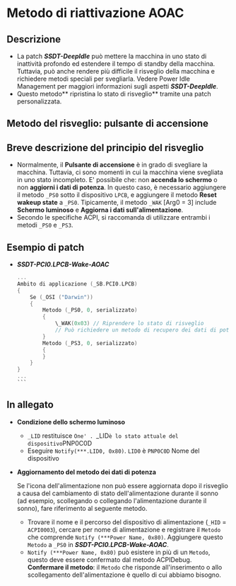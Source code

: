 # Metodo di riattivazione AOAC

## Descrizione

- La patch ***SSDT-DeepIdle*** può mettere la macchina in uno stato di inattività profondo ed estendere il tempo di standby della macchina. Tuttavia, può anche rendere più difficile il risveglio della macchina e richiedere metodi speciali per svegliarla. Vedere Power Idle Management per maggiori informazioni sugli aspetti ***SSDT-DeepIdle***.
- Questo metodo** ripristina lo stato di risveglio** tramite una patch personalizzata.

## Metodo del risveglio: pulsante di accensione

## Breve descrizione del principio del risveglio

- Normalmente, il **Pulsante di accensione** è in grado di svegliare la macchina. Tuttavia, ci sono momenti in cui la macchina viene svegliata in uno stato incompleto. E' possibile che: non **accenda lo schermo** o non **aggiorni i dati di potenza**. In questo caso, è necessario aggiungere il metodo `_PS0` sotto il dispositivo `LPCB`, e aggiungere il metodo **Reset wakeup state** a `_PS0`. Tipicamente, il metodo `_WAK` [Arg0 = 3] include **Schermo luminoso** e **Aggiorna i dati sull'alimentazione**.
- Secondo le specifiche ACPI, si raccomanda di utilizzare entrambi i metodi `_PS0` e `_PS3`.

## Esempio di patch

- ***SSDT-PCI0.LPCB-Wake-AOAC*** 

  ````Swift
  ...
  Ambito di applicazione (_SB.PCI0.LPCB)
  {
      Se (_OSI ("Darwin"))
      {
          Metodo (_PS0, 0, serializzato)
          {
              \_WAK(0x03) // Riprendere lo stato di risveglio
              // Può richiedere un metodo di recupero dei dati di potenza personalizzato
          }
          Metodo (_PS3, 0, serializzato)
          {
          }
      }
  }
  ...
  ```
  

## In allegato

- **Condizione dello schermo luminoso** 
  - `_LID` restituisce `One' . `_LID` è lo stato attuale del dispositivo `PNP0C0D
  - Eseguire `Notify(***.LID0, 0x80)`. `LID0` è `PNP0C0D` Nome del dispositivo

- **Aggiornamento del metodo dei dati di potenza** 

  Se l'icona dell'alimentazione non può essere aggiornata dopo il risveglio a causa del cambiamento di stato dell'alimentazione durante il sonno (ad esempio, scollegando o collegando l'alimentazione durante il sonno), fare riferimento al seguente metodo.

  - Trovare il nome e il percorso del dispositivo di alimentazione (`_HID` = `ACPI0003`), cercare per nome di alimentazione e registrare il `Metodo` che comprende `Notify (***Power Name, 0x80)`. Aggiungere questo `Metodo` a `_PS0` in ***SSDT-PCI0.LPCB-Wake-AOAC***.
  - `Notify (***Power Name, 0x80)` può esistere in più di un `Metodo`, questo deve essere confermato dal metodo ACPIDebug. **Confermare il metodo**: il `Metodo` che risponde all'inserimento o allo scollegamento dell'alimentazione è quello di cui abbiamo bisogno.
